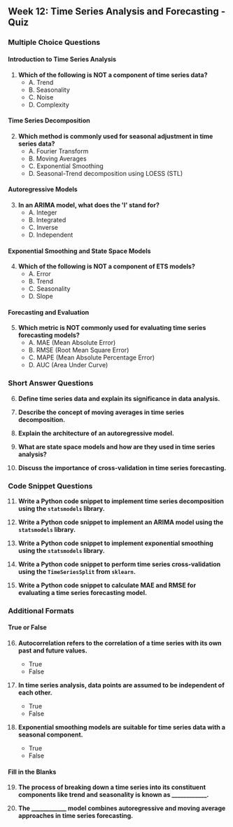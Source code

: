 ﻿## Week 12: Time Series Analysis and Forecasting - Quiz

### Multiple Choice Questions

#### Introduction to Time Series Analysis

1. **Which of the following is NOT a component of time series data?**
    - A. Trend
    - B. Seasonality
    - C. Noise
    - D. Complexity

#### Time Series Decomposition

2. **Which method is commonly used for seasonal adjustment in time series data?**
    - A. Fourier Transform
    - B. Moving Averages
    - C. Exponential Smoothing
    - D. Seasonal-Trend decomposition using LOESS (STL)

#### Autoregressive Models

3. **In an ARIMA model, what does the 'I' stand for?**
    - A. Integer
    - B. Integrated
    - C. Inverse
    - D. Independent

#### Exponential Smoothing and State Space Models

4. **Which of the following is NOT a component of ETS models?**
    - A. Error
    - B. Trend
    - C. Seasonality
    - D. Slope

#### Forecasting and Evaluation

5. **Which metric is NOT commonly used for evaluating time series forecasting models?**
    - A. MAE (Mean Absolute Error)
    - B. RMSE (Root Mean Square Error)
    - C. MAPE (Mean Absolute Percentage Error)
    - D. AUC (Area Under Curve)

### Short Answer Questions

6. **Define time series data and explain its significance in data analysis.**

7. **Describe the concept of moving averages in time series decomposition.**

8. **Explain the architecture of an autoregressive model.**

9. **What are state space models and how are they used in time series analysis?**

10. **Discuss the importance of cross-validation in time series forecasting.**

### Code Snippet Questions

11. **Write a Python code snippet to implement time series decomposition using the `statsmodels` library.**

12. **Write a Python code snippet to implement an ARIMA model using the `statsmodels` library.**

13. **Write a Python code snippet to implement exponential smoothing using the `statsmodels` library.**

14. **Write a Python code snippet to perform time series cross-validation using the `TimeSeriesSplit` from `sklearn`.**

15. **Write a Python code snippet to calculate MAE and RMSE for evaluating a time series forecasting model.**

### Additional Formats

#### True or False

16. **Autocorrelation refers to the correlation of a time series with its own past and future values.**
    - True
    - False

17. **In time series analysis, data points are assumed to be independent of each other.**
    - True
    - False

18. **Exponential smoothing models are suitable for time series data with a seasonal component.**
    - True
    - False

#### Fill in the Blanks

19. **The process of breaking down a time series into its constituent components like trend and seasonality is known as ____________.**

20. **The ____________ model combines autoregressive and moving average approaches in time series forecasting.**



